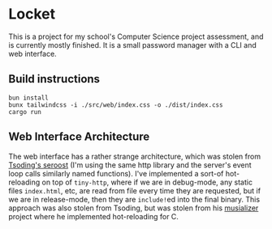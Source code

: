 # Locket
This is a project for my school's Computer Science project assessment, and is
currently mostly finished. It is a small password manager with a CLI and web interface.

## Build instructions

```shell
bun install
bunx tailwindcss -i ./src/web/index.css -o ./dist/index.css
cargo run
```

## Web Interface Architecture 
The web interface has a rather strange architecture, which was stolen from
[Tsoding's seroost](https://github.com/tsoding/seroost/) (I'm using the same
http library and the server's event loop calls similarly named functions). I've
implemented a sort-of hot-reloading on top of `tiny-http`, where if we are in
debug-mode, any static files `index.html`, etc, are read from file every time
they are requested, but if we are in release-mode, then they are
`include!`ed into the final binary. This approach was also stolen from Tsoding,
but was stolen from his [musializer](https://github.com/tsoding/musializer)
project where he implemented hot-reloading for C.
